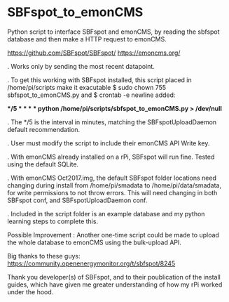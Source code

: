 # SBFspot_to_emonCMS
Python script to interface SBFspot and emonCMS, by reading the sbfspot database and then make a HTTP request to emonCMS.

https://github.com/SBFspot/SBFspot/
https://emoncms.org/

. Works only by sending the most recent datapoint.

. To get this working with SBFspot installed, this script placed in /home/pi/scripts make it exacutable $ sudo chown 755 sbfspot_to_emonCMS.py and $ crontab -e newline added:

__*/5 * * * * python /home/pi/scripts/sbfspot_to_emonCMS.py > /dev/null__

. The */5 is the interval in minutes, matching the SBFspotUploadDaemon default recommendation.

. User must modify the script to include their emonCMS API Write key.

. With emonCMS already installed on a rPi, SBFspot will run fine. Tested using the default SQLite.

. With emonCMS Oct2017.img, the default SBFspot folder locations need changing during install from /home/pi/smadata to /home/pi/data/smadata, for write permissions to not throw errors. This will need changing in both SBFspot conf, and SBFspotUploadDaemon conf.

. Included in the script folder is an example database and my python learning steps to complete this.


Possible Improvement : Another one-time script could be made to upload the whole database to emonCMS using the bulk-upload API.

Big thanks to these guys: https://community.openenergymonitor.org/t/sbfspot/8245

Thank you developer(s) of SBFspot, and to their poublication of the install guides, which have given me greater understanding of how my rPi worked under the hood.
